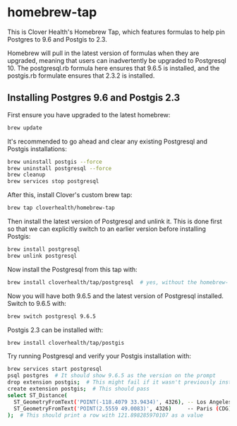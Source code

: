 # homebrew-tap

This is Clover Health's Homebrew Tap, which features formulas to help pin
Postgres to 9.6 and Postgis to 2.3.

Homebrew will pull in the latest version of formulas when they are upgraded,
meaning that users can inadvertently be upgraded to Postgresql 10. The
postgresql.rb formula here ensures that 9.6.5 is installed, and the postgis.rb
formulate ensures that 2.3.2 is installed.

## Installing Postgres 9.6 and Postgis 2.3

First ensure you have upgraded to the latest homebrew:

```sh
brew update
```

It's recommended to go ahead and clear any existing Postgresql and Postgis
installations:

```sh
brew uninstall postgis --force
brew uninstall postgresql --force
brew cleanup
brew services stop postgresql
```

After this, install Clover's custom brew tap:

```sh
brew tap cloverhealth/homebrew-tap
```

Then install the latest version of Postgresql and unlink it. This is done first so that
we can explicitly switch to an earlier version before installing Postgis:

```sh
brew install postgresql
brew unlink postgresql
```

Now install the Postgresql from this tap with:

```sh
brew install cloverhealth/tap/postgresql  # yes, without the homebrew-
```

Now you will have both 9.6.5 and the latest version of Postgresql installed.
Switch to 9.6.5 with:

```sh
brew switch postgresql 9.6.5
```

Postgis 2.3 can be installed with:

```sh
brew install cloverhealth/tap/postgis
```

Try running Postgresql and verify your Postgis installation with:

```sh
brew services start postgresql
psql postgres  # It should show 9.6.5 as the version on the prompt
drop extension postgis;  # This might fail if it wasn't previously installed
create extension postgis;  # This should pass
select ST_Distance(
  ST_GeometryFromText('POINT(-118.4079 33.9434)', 4326), -- Los Angeles (LAX)
  ST_GeometryFromText('POINT(2.5559 49.0083)', 4326)     -- Paris (CDG)
);  # This should print a row with 121.898285970107 as a value
```